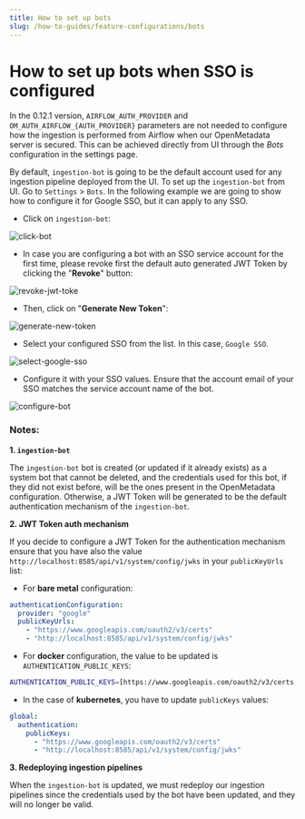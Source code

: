 ```yaml
---
title: How to set up bots
slug: /how-to-guides/feature-configurations/bots
---
```


# How to set up bots when SSO is configured

In the 0.12.1 version, `AIRFLOW_AUTH_PROVIDER` and `OM_AUTH_AIRFLOW_{AUTH_PROVIDER}` parameters are not needed to configure
how the ingestion is performed from Airflow when our OpenMetadata server is secured. This can be achieved directly from UI
through the _Bots_ configuration in the settings page.

By default, `ingestion-bot` is going to be the default account used for any ingestion pipeline deployed from the UI. To set 
up the `ingestion-bot` from UI. Go to `Settings` > `Bots`. In the following example we are going to show how to configure it
for Google SSO, but it can apply to any SSO.

- Click on `ingestion-bot`:

<Image src="/images/how-to-guides/feature-configurations/bots/click-bot.webp" alt="click-bot" caption="Click on 'ingestion-bot'"/>

- In case you are configuring a bot with an SSO service account for the first time, please revoke first the default auto 
generated JWT Token by clicking the "**Revoke**" button:

<Image src="/images/how-to-guides/feature-configurations/bots/revoke-jwt-token.webp" alt="revoke-jwt-toke" caption="Revoke JWT Token"/>

- Then, click on "**Generate New Token**":

<Image src="/images/how-to-guides/feature-configurations/bots/generate-new-token.webp" alt="generate-new-token" caption="Generate New Token to edit"/>

- Select your configured SSO from the list. In this case, `Google SSO`.

<Image src="/images/how-to-guides/feature-configurations/bots/select-google-sso.webp" alt="select-google-sso" caption="Select 'Google SSO'"/>

- Configure it with your SSO values. Ensure that the account email of your SSO matches the service account name of the 
bot.

<Image src="/images/how-to-guides/feature-configurations/bots/configure-bot.webp" alt="configure-bot" caption="Configure the ingestion-bot with your SSO values"/>

### Notes:

**1. `ingestion-bot`**

The `ingestion-bot` bot is created (or updated if it already exists) as a system bot that cannot be deleted, and
the credentials used for this bot, if they did not exist before, will be the ones present in the OpenMetadata configuration.
Otherwise, a JWT Token will be generated to be the default authentication mechanism of the `ingestion-bot`.

**2. JWT Token auth mechanism**

If you decide to configure a JWT Token for the authentication mechanism ensure that you have also the value `http://localhost:8585/api/v1/system/config/jwks`
in your `publicKeyUrls` list:

- For **bare metal** configuration:

```yaml
authenticationConfiguration:
  provider: "google"
  publicKeyUrls:
    - "https://www.googleapis.com/oauth2/v3/certs"
    - "http://localhost:8585/api/v1/system/config/jwks"
```

- For **docker** configuration, the value to be updated is `AUTHENTICATION_PUBLIC_KEYS`:

```bash
AUTHENTICATION_PUBLIC_KEYS=[https://www.googleapis.com/oauth2/v3/certs, http://localhost:8585/api/v1/system/config/jwks]
```

- In the case of **kubernetes**, you have to update `publicKeys` values:

```yaml
global:
  authentication:
    publicKeys:
      - "https://www.googleapis.com/oauth2/v3/certs"
      - "http://localhost:8585/api/v1/system/config/jwks" 
```

**3. Redeploying ingestion pipelines**

When the `ingestion-bot` is updated, we must redeploy our ingestion pipelines since the credentials used by the bot have been updated,
and they will no longer be valid.

